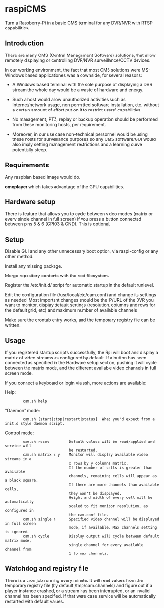 # raspiCMS
Turn a Raspberry-Pi in a basic CMS terminal for any DVR/NVR with RTSP capabilities.

Introduction
------------

There are many CMS (Central Management Software) solutions, that allow remotely displaying or controlling DVR/NVR surveillance/CCTV devices.

In our working environment, the fact that most CMS solutions were MS-Windows based applicationes was a downside, for several reasons:

 * A Windows based terminal with the sole purpose of displaying a DVR stream the whole day would be a waste of hardware and energy.

 * Such a host would allow unauthorized activities such as Internet/network usage, non permitted software installation, etc. without a certain amount of effort put on it to restrict users' capabilities.

 * No management, PTZ, replay or backup operation should be performed from these monitoring hosts, per requirement.

 * Moreover, in our use case non-technical personnel would be using these hosts for surveillance purposes so any CMS software/GUI would also imply setting management restrictions and a learning curve potentially steep.

Requirements
------------

Any raspbian based image would do.

**omxplayer** which takes advantage of the GPU capabilities.

Hardware setup
--------------

There is feature that allows you to cycle between video modes (matrix or every single channel in full screen) if you press a button connected between pins 5 & 6 (GPIO3 & GND). This is optional.

Setup
-----

Disable GUI and any other unnecessary boot option, via raspi-config or any other method.

Install any missing package.

Merge repository contents with the root filesystem.

Register the /etc/init.d/ script for automatic startup in the default runlevel.

Edit the configuration file (/usr/local/etc/cam.conf) and change its settings as needed. Most important changes should be the IP/URL of the DVR you want to monitor, display default settings (resolution, columns and rows for the default grid, etc) and maximum number of available channels

Make sure the crontab entry works, and the temporary registry file can be written.

Usage
-----

If you registered startup scripts successfully, the Rpi will boot and display a matrix of video streams as configured by default. If a button has been connected as specified in the Hardware setup section, pushing it will cycle between the matrix mode, and the different available video channels in full screen mode.

If you connect a keyboard or login via ssh, more actions are available:

Help:

            cam.sh help

"Daemon" mode:

            cam.sh [start|stop|restart|status]  What you'd expect from a init.d style daemon script. 

Control mode:

            cam.sh reset         Default values will be read/applied and service will 
                                 be restarted.
            cam.sh matrix x y    Monitor will display available video streams in a 
                                 x rows by y columns matrix. 
                                 If the number of cells is greater than available 
                                 channels, remaining cells will appear as a black square.
                                 If there are more channels than available cells, 
                                 they won't be displayed.
                                 Height and width of every cell will be automatically 
                                 scaled to fit monitor resolution, as configured in 
                                 the cam.conf file.
            cam.sh single n      Specified video channel will be displayed in full screen 
                                 mode, if available. Max channels setting is ignored.
            cam.sh cycle         Display output will cycle between default matrix mode, 
                                 single channel for every available channel from 
                                 1 to max channels.

Watchdog and registry file
--------------------------

There is a cron job running every minute. It will read values from the temporary registry file (by default /tmp/cam.channels) and figure out if a player instance crashed, or a stream has been interrupted, or an invalid channel has been specified. If that were case service will be automatically restarted with default values.

